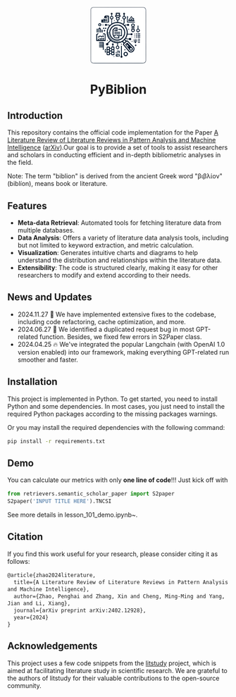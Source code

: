 <p align="center">
  <img src="demo/icon.png" alt="icon" width="25%">
</p>

<h1 align="center">
  PyBiblion
</h1>


## Introduction

This repository contains the official code implementation for the Paper [A Literature Review of Literature Reviews in Pattern Analysis and Machine
Intelligence](https://arxiv.org/abs/2402.12928) ([arXiv](https://arxiv.org/abs/2402.12928)).Our goal is to provide a set of tools to assist researchers and scholars in conducting efficient and in-depth bibliometric analyses in the field.

Note: The term "biblion" is derived from the ancient Greek word "βιβλίον" (biblíon), means book or literature.

## Features

- **Meta-data Retrieval**: Automated tools for fetching literature data from multiple databases.
- **Data Analysis**: Offers a variety of literature data analysis tools, including but not limited to keyword extraction, and metric calculation.
- **Visualization**: Generates intuitive charts and diagrams to help understand the distribution and relationships within the literature data.
- **Extensibility**: The code is structured clearly, making it easy for other researchers to modify and extend according to their needs.

## News and Updates
* 2024.11.27 🔧 We have implemented extensive fixes to the codebase, including code refactoring, cache optimization, and more.
* 2024.06.27 🔧 We identified a duplicated request bug in most GPT-related function. Besides, we fixed few errors in S2Paper class.
* 2024.04.25 🔥 We've integrated the popular Langchain (with OpenAI 1.0 version enabled) into our framework, making everything GPT-related run smoother and faster. 


## Installation

This project is implemented in Python. To get started, you need to install Python and some dependencies. 
In most cases, you just need to install the required Python packages according to the missing packages warnings.

Or you may install the required dependencies with the following command:

```bash
pip install -r requirements.txt
```

## Demo
You can calculate our metrics with only **one line of code**!!! Just kick off with 

```python
from retrievers.semantic_scholar_paper import S2paper
S2paper('INPUT TITLE HERE').TNCSI
```

See more details in lesson_101_demo.ipynb~.

## Citation
If you find this work useful for your research, please consider citing it as follows:
```
@article{zhao2024literature,
  title={A Literature Review of Literature Reviews in Pattern Analysis and Machine Intelligence},
  author={Zhao, Penghai and Zhang, Xin and Cheng, Ming-Ming and Yang, Jian and Li, Xiang},
  journal={arXiv preprint arXiv:2402.12928},
  year={2024}
}
```

## Acknowledgements
This project uses a few code snippets from the [litstudy](https://github.com/NLeSC/litstudy) project, which is aimed at facilitating literature study in scientific research. We are grateful to the authors of litstudy for their valuable contributions to the open-source community. 

